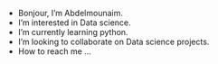 - Bonjour, I’m Abdelmounaim.
- I’m interested in Data science.
- I’m currently learning python.
- I’m looking to collaborate on Data science projects.
- How to reach me ...

<!---
Abdelmounaim-SOU/Abdelmounaim-SOU is a ✨ special ✨ repository because its `README.md` (this file) appears on your GitHub profile.
You can click the Preview link to take a look at your changes.
--->
